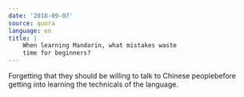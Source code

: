```yaml
---
date: '2018-09-07'
source: quora
language: en
title: |
    When learning Mandarin, what mistakes waste
    time for beginners?
---
```


Forgetting that they should be willing to talk to Chinese peoplebefore
getting into learning the technicals of the language.
